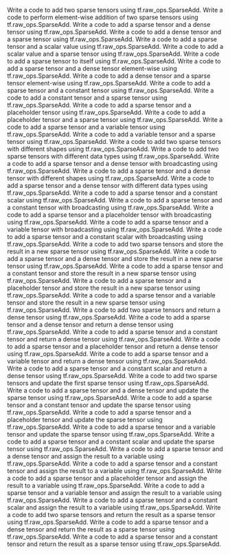 Write a code to add two sparse tensors using tf.raw_ops.SparseAdd.
Write a code to perform element-wise addition of two sparse tensors using tf.raw_ops.SparseAdd.
Write a code to add a sparse tensor and a dense tensor using tf.raw_ops.SparseAdd.
Write a code to add a dense tensor and a sparse tensor using tf.raw_ops.SparseAdd.
Write a code to add a sparse tensor and a scalar value using tf.raw_ops.SparseAdd.
Write a code to add a scalar value and a sparse tensor using tf.raw_ops.SparseAdd.
Write a code to add a sparse tensor to itself using tf.raw_ops.SparseAdd.
Write a code to add a sparse tensor and a dense tensor element-wise using tf.raw_ops.SparseAdd.
Write a code to add a dense tensor and a sparse tensor element-wise using tf.raw_ops.SparseAdd.
Write a code to add a sparse tensor and a constant tensor using tf.raw_ops.SparseAdd.
Write a code to add a constant tensor and a sparse tensor using tf.raw_ops.SparseAdd.
Write a code to add a sparse tensor and a placeholder tensor using tf.raw_ops.SparseAdd.
Write a code to add a placeholder tensor and a sparse tensor using tf.raw_ops.SparseAdd.
Write a code to add a sparse tensor and a variable tensor using tf.raw_ops.SparseAdd.
Write a code to add a variable tensor and a sparse tensor using tf.raw_ops.SparseAdd.
Write a code to add two sparse tensors with different shapes using tf.raw_ops.SparseAdd.
Write a code to add two sparse tensors with different data types using tf.raw_ops.SparseAdd.
Write a code to add a sparse tensor and a dense tensor with broadcasting using tf.raw_ops.SparseAdd.
Write a code to add a sparse tensor and a dense tensor with different shapes using tf.raw_ops.SparseAdd.
Write a code to add a sparse tensor and a dense tensor with different data types using tf.raw_ops.SparseAdd.
Write a code to add a sparse tensor and a constant scalar using tf.raw_ops.SparseAdd.
Write a code to add a sparse tensor and a constant tensor with broadcasting using tf.raw_ops.SparseAdd.
Write a code to add a sparse tensor and a placeholder tensor with broadcasting using tf.raw_ops.SparseAdd.
Write a code to add a sparse tensor and a variable tensor with broadcasting using tf.raw_ops.SparseAdd.
Write a code to add a sparse tensor and a constant scalar with broadcasting using tf.raw_ops.SparseAdd.
Write a code to add two sparse tensors and store the result in a new sparse tensor using tf.raw_ops.SparseAdd.
Write a code to add a sparse tensor and a dense tensor and store the result in a new sparse tensor using tf.raw_ops.SparseAdd.
Write a code to add a sparse tensor and a constant tensor and store the result in a new sparse tensor using tf.raw_ops.SparseAdd.
Write a code to add a sparse tensor and a placeholder tensor and store the result in a new sparse tensor using tf.raw_ops.SparseAdd.
Write a code to add a sparse tensor and a variable tensor and store the result in a new sparse tensor using tf.raw_ops.SparseAdd.
Write a code to add two sparse tensors and return a dense tensor using tf.raw_ops.SparseAdd.
Write a code to add a sparse tensor and a dense tensor and return a dense tensor using tf.raw_ops.SparseAdd.
Write a code to add a sparse tensor and a constant tensor and return a dense tensor using tf.raw_ops.SparseAdd.
Write a code to add a sparse tensor and a placeholder tensor and return a dense tensor using tf.raw_ops.SparseAdd.
Write a code to add a sparse tensor and a variable tensor and return a dense tensor using tf.raw_ops.SparseAdd.
Write a code to add a sparse tensor and a constant scalar and return a dense tensor using tf.raw_ops.SparseAdd.
Write a code to add two sparse tensors and update the first sparse tensor using tf.raw_ops.SparseAdd.
Write a code to add a sparse tensor and a dense tensor and update the sparse tensor using tf.raw_ops.SparseAdd.
Write a code to add a sparse tensor and a constant tensor and update the sparse tensor using tf.raw_ops.SparseAdd.
Write a code to add a sparse tensor and a placeholder tensor and update the sparse tensor using tf.raw_ops.SparseAdd.
Write a code to add a sparse tensor and a variable tensor and update the sparse tensor using tf.raw_ops.SparseAdd.
Write a code to add a sparse tensor and a constant scalar and update the sparse tensor using tf.raw_ops.SparseAdd.
Write a code to add a sparse tensor and a dense tensor and assign the result to a variable using tf.raw_ops.SparseAdd.
Write a code to add a sparse tensor and a constant tensor and assign the result to a variable using tf.raw_ops.SparseAdd.
Write a code to add a sparse tensor and a placeholder tensor and assign the result to a variable using tf.raw_ops.SparseAdd.
Write a code to add a sparse tensor and a variable tensor and assign the result to a variable using tf.raw_ops.SparseAdd.
Write a code to add a sparse tensor and a constant scalar and assign the result to a variable using tf.raw_ops.SparseAdd.
Write a code to add two sparse tensors and return the result as a sparse tensor using tf.raw_ops.SparseAdd.
Write a code to add a sparse tensor and a dense tensor and return the result as a sparse tensor using tf.raw_ops.SparseAdd.
Write a code to add a sparse tensor and a constant tensor and return the result as a sparse tensor using tf.raw_ops.SparseAdd.